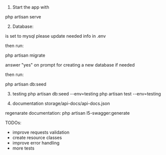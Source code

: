 1. Start the app with

php artisan serve


2. Database:

is set to mysql
please update needed info in .env

then run: 

php artisan migrate

answer "yes" on prompt for creating a new database if needed

then run: 

php artisan db:seed

3. testing
php artisan db:seed --env=testing
php artisan test --env=testing

4. documentation
storage/api-docs/api-docs.json

regenarate documentation:
php artisan l5-swagger:generate

TODOs:
- improve requests validation
- create resource classes
- improve error handling
- more tests